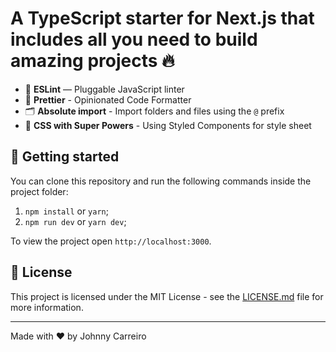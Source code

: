 # A TypeScript starter for Next.js that includes all you need to build amazing projects 🔥

- 📏 **ESLint** — Pluggable JavaScript linter
- 💖 **Prettier** - Opinionated Code Formatter
- 🗂 **Absolute import** - Import folders and files using the `@` prefix
- 💅 **CSS with Super Powers** - Using Styled Components for style sheet

## 🚀 Getting started

You can clone this repository and run the following commands inside the project folder:

1. `npm install` or `yarn`;
2. `npm run dev` or `yarn dev`;

To view the project open `http://localhost:3000`.

## 📝 License

This project is licensed under the MIT License - see the [LICENSE.md](LICENSE.md) file for more information.

---

Made with ♥ by Johnny Carreiro
<!-- Vídeo de Mikhail Nilov no Pexels -->
